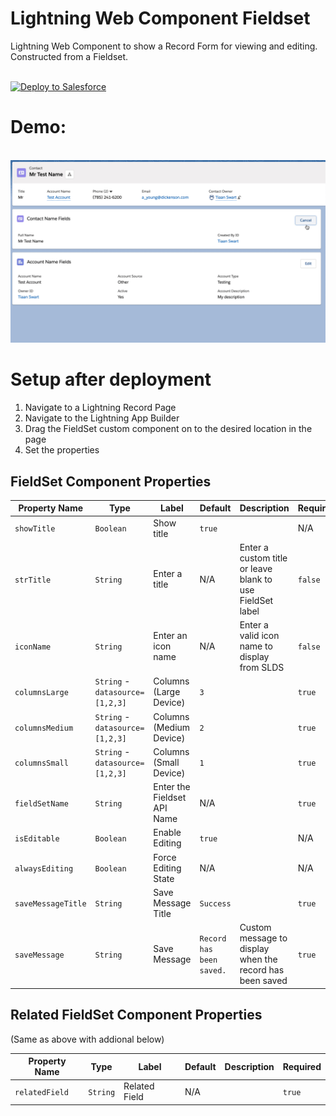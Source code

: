 # Lightning Web Component Fieldset

Lightning Web Component to show a Record Form for viewing and editing. Constructed from a Fieldset.

<br/>
<a href="https://githubsfdeploy.herokuapp.com?owner=tiaanswart&repo=LightningFieldset&ref=master">
  <img alt="Deploy to Salesforce"
       src="https://raw.githubusercontent.com/afawcett/githubsfdeploy/master/deploy.png">
</a>

# Demo:

<br/>
<img alt="Demo" src="demo.gif"/>
<br/>

# Setup after deployment

1. Navigate to a Lightning Record Page
1. Navigate to the Lightning App Builder
1. Drag the FieldSet custom component on to the desired location in the page
1. Set the properties

## FieldSet Component Properties

| Property Name      | Type                            | Label                       | Default                  | Description                                               | Required |
| ------------------ | ------------------------------- | --------------------------- | ------------------------ | --------------------------------------------------------- | -------- |
| `showTitle`        | `Boolean`                       | Show title                  | `true`                   |                                                           | N/A      |
| `strTitle`         | `String`                        | Enter a title               | N/A                      | Enter a custom title or leave blank to use FieldSet label | `false`  |
| `iconName`         | `String`                        | Enter an icon name          | N/A                      | Enter a valid icon name to display from SLDS              | `false`  |
| `columnsLarge`     | `String` - `datasource=[1,2,3]` | Columns (Large Device)      | `3`                      |                                                           | `true`   |
| `columnsMedium`    | `String` - `datasource=[1,2,3]` | Columns (Medium Device)     | `2`                      |                                                           | `true`   |
| `columnsSmall`     | `String` - `datasource=[1,2,3]` | Columns (Small Device)      | `1`                      |                                                           | `true`   |
| `fieldSetName`     | `String`                        | Enter the Fieldset API Name | N/A                      |                                                           | `true`   |
| `isEditable`       | `Boolean`                       | Enable Editing              | `true`                   |                                                           | N/A      |
| `alwaysEditing`    | `Boolean`                       | Force Editing State         | N/A                      |                                                           | N/A      |
| `saveMessageTitle` | `String`                        | Save Message Title          | `Success`                |                                                           | `true`   |
| `saveMessage`      | `String`                        | Save Message                | `Record has been saved.` | Custom message to display when the record has been saved  | `true`   |

## Related FieldSet Component Properties

(Same as above with addional below)

| Property Name  | Type     | Label         | Default | Description | Required |
| -------------- | -------- | ------------- | ------- | ----------- | -------- |
| `relatedField` | `String` | Related Field | N/A     |             | `true`   |
